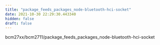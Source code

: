 ```yaml
---
title: "package_feeds_packages_node-bluetooth-hci-socket"
date: 2021-10-30 22:29:30.443340
hidden: false
draft: false
---
```


bcm27xx/bcm2711/package_feeds_packages_node-bluetooth-hci-socket

